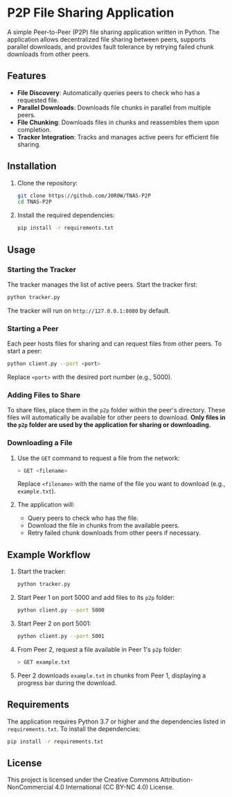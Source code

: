 # P2P File Sharing Application

A simple Peer-to-Peer (P2P) file sharing application written in Python. The application allows decentralized file sharing between peers, supports parallel downloads, and provides fault tolerance by retrying failed chunk downloads from other peers.

## Features

- **File Discovery**: Automatically queries peers to check who has a requested file.
- **Parallel Downloads**: Downloads file chunks in parallel from multiple peers.
- **File Chunking**: Downloads files in chunks and reassembles them upon completion.
- **Tracker Integration**: Tracks and manages active peers for efficient file sharing.

## Installation

1. Clone the repository:
   ```bash
   git clone https://github.com/J0R0W/TNAS-P2P
   cd TNAS-P2P
   ```

2. Install the required dependencies:
   ```bash
   pip install -r requirements.txt
   ```

## Usage

### Starting the Tracker

The tracker manages the list of active peers. Start the tracker first:
```bash
python tracker.py
```
The tracker will run on `http://127.0.0.1:8080` by default.

### Starting a Peer

Each peer hosts files for sharing and can request files from other peers. To start a peer:
```bash
python client.py --port <port>
```
Replace `<port>` with the desired port number (e.g., 5000).

### Adding Files to Share

To share files, place them in the `p2p` folder within the peer's directory. These files will automatically be available for other peers to download. **Only files in the `p2p` folder are used by the application for sharing or downloading.**

### Downloading a File

1. Use the `GET` command to request a file from the network:
   ```bash
   > GET <filename>
   ```
   Replace `<filename>` with the name of the file you want to download (e.g., `example.txt`).

2. The application will:
   - Query peers to check who has the file.
   - Download the file in chunks from the available peers.
   - Retry failed chunk downloads from other peers if necessary.

## Example Workflow

1. Start the tracker:
   ```bash
   python tracker.py
   ```

2. Start Peer 1 on port 5000 and add files to its `p2p` folder:
   ```bash
   python client.py --port 5000
   ```

3. Start Peer 2 on port 5001:
   ```bash
   python client.py --port 5001
   ```

4. From Peer 2, request a file available in Peer 1's `p2p` folder:
   ```bash
   > GET example.txt
   ```

5. Peer 2 downloads `example.txt` in chunks from Peer 1, displaying a progress bar during the download.

## Requirements

The application requires Python 3.7 or higher and the dependencies listed in `requirements.txt`. To install the dependencies:
```bash
pip install -r requirements.txt
```

## License

This project is licensed under the Creative Commons Attribution-NonCommercial 4.0 International (CC BY-NC 4.0) License.
